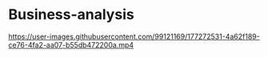 # Business-analysis

https://user-images.githubusercontent.com/99121169/177272531-4a62f189-ce76-4fa2-aa07-b55db472200a.mp4

